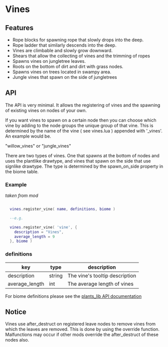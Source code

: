 # Vines

## Features
- Rope blocks for spawning rope that slowly drops into the deep.
- Rope ladder that similarly descends into the deep.
- Vines are climbable and slowly grow downward.
- Shears that allow the collecting of vines and the trimming of ropes
- Spawns vines on jungletree leaves.
- Roots on the bottom of dirt and dirt with grass nodes.
- Spawns vines on trees located in swampy area.
- Jungle vines that spawn on the side of jungletrees

## API
The API is very minimal. It allows the registering of vines and the spawning of
existing vines on nodes of your own.

If you want vines to spawn on a certain node then you can choose which vine by
adding to the node groups the unique group of that vine. This is determined by
the name of the vine ( see vines.lua ) appended with '_vines'.
An example would be.

"willow_vines" or "jungle_vines"

There are two types of vines. One that spawns at the bottom of nodes and uses the
plantlike drawtype, and vines that spawn on the side that use signlike
drawtype. The type is determined by the spawn_on_side property in the biome
table.

### Example
*taken from mod*

```lua

  vines.register_vine( name, definitions, biome )

  --e.g.

  vines.register_vine( 'vine', {
    description = "Vines",
    average_length = 9
  }, biome )

```

### definitions
|key|           type|  description|
|---|           ---|   ---|
|description|   string|The vine's tooltip description|
|average_length|int|   The average length of vines|

For biome definitions please see the [plants_lib API documentation](https://github.com/VanessaE/plantlife_modpack/blob/master/API.txt)

## Notice
Vines use after_destruct on registered leave nodes to remove vines from which
the leaves are removed. This is done by using the override function.
Malfunctions may occur if other mods override the after_destruct of these nodes
also.
